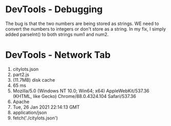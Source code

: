 # DevTools - Debugging
The bug is that the two numbers are being stored as strings. WE need to convert the numbers to integers or don't store as a string. In my fix, I simply added parseInt() to both strings num1 and num2.


# DevTools - Network Tab
1. citylots.json
2. part2.js
3. (11.7MB) disk cache
4. 65 ms
5. Mozilla/5.0 (Windows NT 10.0; Win64; x64) AppleWebKit/537.36 (KHTML, like Gecko) Chrome/88.0.4324.104 Safari/537.36
6. Apache
7. Tue, 26 Jan 2021 22:14:13 GMT
8. application/json
9. fetch('./citylots.json')